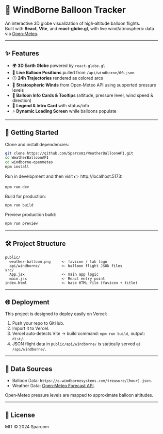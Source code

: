# 🎈 WindBorne Balloon Tracker

An interactive 3D globe visualization of high‑altitude balloon flights.  
Built with **React**, **Vite**, and **react-globe.gl**, with live wind/atmospheric data via [Open‑Meteo](https://open-meteo.com/).

---

## ✨ Features

- 🌍 **3D Earth Globe** powered by `react-globe.gl`
- 📡 **Live Balloon Positions** pulled from `/api/windborne/00.json`
- 🕒 **24h Trajectories** rendered as colored arcs
- 💨 **Stratospheric Winds** from Open‑Meteo API using supported pressure levels
- 📑 **Balloon Info Cards & Tooltips** (altitude, pressure level, wind speed & direction)
- 🎨 **Legend & Intro Card** with status/info
- ⚡ **Dynamic Loading Screen** while balloons populate

---

## 🚀 Getting Started

Clone and install dependencies:

```bash
git clone https://github.com/Sparcomz/WeatherBalloonAPI.git
cd WeatherBalloonAPI
cd windborne-openmeteo
npm install
```

Run in development and then visit 👉 http://localhost:5173:

```bash
npm run dev
```

Build for production:

```bash
npm run build
```
Preview production build:

```bash
npm run preview
```

---

## 🛠 Project Structure

```
public/
  weather-balloon.png     <- favicon / tab logo
  api/windborne/          <- balloon flight JSON files
src/
  App.jsx                 <- main app logic
  main.jsx                <- React entry point
index.html                <- base HTML file (favicon + title)
```

---

## 🌐 Deployment

This project is designed to deploy easily on Vercel:

1. Push your repo to GitHub.
2. Import it to Vercel.
3. Vercel auto‑detects Vite → build command: `npm run build`, output: `dist/`.
4. JSON flight data in `public/api/windborne/` is statically served at `/api/windborne/`.

---

## 📡 Data Sources

- Balloon Data: `https://a.windbornesystems.com/treasure/[hour].json.`
- Weather Data: [Open‑Meteo Forecast API](https://open-meteo.com/).

Open‑Meteo pressure levels are mapped to approximate balloon altitudes.

---

## 📃 License

MIT © 2024 Sparcom